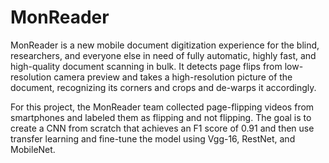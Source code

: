 # MonReader
MonReader is a new mobile document digitization experience for the blind, researchers, and everyone else in need of fully automatic, highly fast, and high-quality document scanning in bulk. It detects page flips from low-resolution camera preview and takes a high-resolution picture of the document, recognizing its corners and crops and de-warps it accordingly. 

For this project, the MonReader team collected page-flipping videos from smartphones and labeled them as flipping and not flipping. The goal is to create a CNN from scratch that achieves an F1 score of 0.91 and then use transfer learning and fine-tune the model using Vgg-16, RestNet, and MobileNet.
